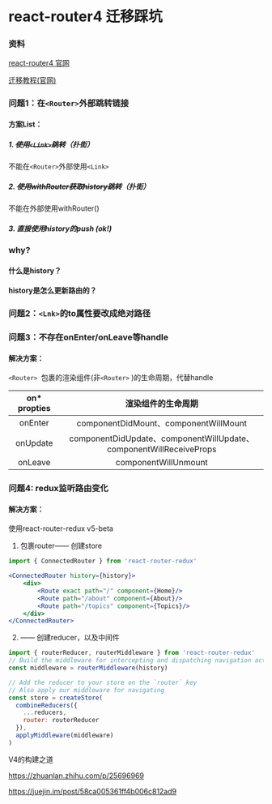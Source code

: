 # react-router4 迁移踩坑

### 资料

[react-router4 官网](https://reacttraining.com/react-router/web/example/auth-workflow)

[迁移教程(官网)](https://github.com/ReactTraining/react-router/blob/master/packages/react-router/docs/guides/migrating.md#on-properties)



### 问题1：在`<Router>`外部跳转链接

#### 方案List：

##### 1. ~~使用`<Link>`跳转~~（扑街）

不能在`<Router>`外部使用`<Link>`

##### 2. ~~使用withRouter获取history跳转~~（扑街）

不能在<Router>外部使用withRouter()

##### 3. 直接使用history的push (ok!)

### why?

#### 什么是history？

#### history是怎么更新路由的？



### 问题2：`<Lnk>`的to属性要改成绝对路径



### 问题3：不存在onEnter/onLeave等handle

#### 解决方案：

`<Router> `包裹的渲染组件(非`<Router>` )的生命周期，代替handle

| on* propties |                渲染组件的生命周期                 |
| :----------: | :--------------------------------------: |
|   onEnter    |   componentDidMount、componentWillMount   |
|   onUpdate   | componentDidUpdate、componentWillUpdate、componentWillReceiveProps |
|   onLeave    |           componentWillUnmount           |



### 问题4: redux监听路由变化 

####  解决方案：

使用react-router-redux v5-beta

1. <connectedRouter /> 包裹router—— 创建store

```jsx
import { ConnectedRouter } from 'react-router-redux'

<ConnectedRouter history={history}>
	<div>
 		<Route exact path="/" component={Home}/>
		<Route path="/about" component={About}/>
		<Route path="/topics" component={Topics}/>
	</div>
</ConnectedRouter>
```

2. —— 创建reducer，以及中间件

```javascript
import { routerReducer, routerMiddleware } from 'react-router-redux'
// Build the middleware for intercepting and dispatching navigation actions
const middleware = routerMiddleware(history)

// Add the reducer to your store on the `router` key
// Also apply our middleware for navigating
const store = createStore(
  combineReducers({
    ...reducers,
    router: routerReducer
  }),
  applyMiddleware(middleware)
)
```



V4的构建之道

https://zhuanlan.zhihu.com/p/25696969

https://juejin.im/post/58ca005361ff4b006c812ad9